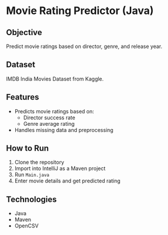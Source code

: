 # Movie Rating Predictor (Java)

## Objective
Predict movie ratings based on director, genre, and release year.

## Dataset
IMDB India Movies Dataset from Kaggle.

## Features
- Predicts movie ratings based on:
  - Director success rate
  - Genre average rating
- Handles missing data and preprocessing

## How to Run
1. Clone the repository
2. Import into IntelliJ as a Maven project
3. Run `Main.java`
4. Enter movie details and get predicted rating

## Technologies
- Java
- Maven
- OpenCSV
